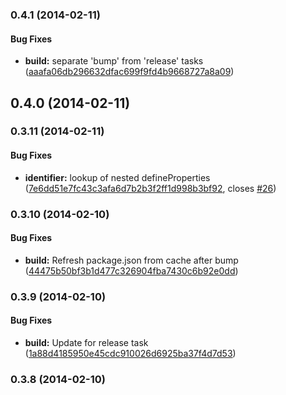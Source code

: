 <a name="0.4.1"></a>
### 0.4.1 (2014-02-11)


#### Bug Fixes

* **build:** separate 'bump' from 'release' tasks ([aaafa06db296632dfac699f9fd4b9668727a8a09](git://github.com/brianmhunt/knockout-secure-binding.git/commit/aaafa06db296632dfac699f9fd4b9668727a8a09))


<a name="0.4.0"></a>
## 0.4.0 (2014-02-11)


<a name="0.3.11"></a>
### 0.3.11 (2014-02-11)


#### Bug Fixes

* **identifier:** lookup of nested defineProperties ([7e6dd51e7fc43c3afa6d7b2b3f2ff1d998b3bf92](git://github.com/brianmhunt/knockout-secure-binding.git/commit/7e6dd51e7fc43c3afa6d7b2b3f2ff1d998b3bf92), closes [#26](git://github.com/brianmhunt/knockout-secure-binding.git/issues/26))


<a name="0.3.10"></a>
### 0.3.10 (2014-02-10)


#### Bug Fixes

* **build:** Refresh package.json from cache after bump ([44475b50bf3b1d477c326904fba7430c6b92e0dd](git://github.com/brianmhunt/knockout-secure-binding.git/commit/44475b50bf3b1d477c326904fba7430c6b92e0dd))


<a name="0.3.9"></a>
### 0.3.9 (2014-02-10)


#### Bug Fixes

* **build:** Update for release task ([1a88d4185950e45cdc910026d6925ba37f4d7d53](git://github.com/brianmhunt/knockout-secure-binding.git/commit/1a88d4185950e45cdc910026d6925ba37f4d7d53))


<a name="0.3.8"></a>
### 0.3.8 (2014-02-10)

